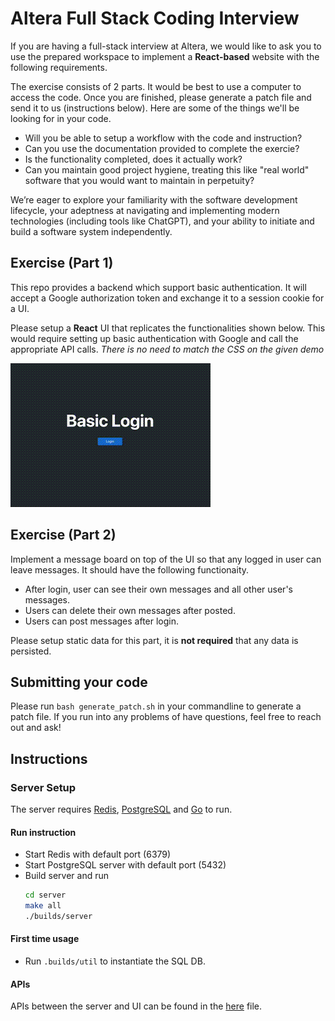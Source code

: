# Altera Full Stack Coding Interview
If you are having a full-stack interview at Altera, we would like to ask you to use the prepared workspace to implement a **React-based** website with the following requirements.

The exercise consists of 2 parts. It would be best to use a computer to access the code. Once you are finished, please generate a patch file and send it to us (instructions below). Here are some of the things we'll be looking for in your code.
- Will you be able to setup a workflow with the code and instruction?
- Can you use the documentation provided to complete the exercie?
- Is the functionality completed, does it actually work?
- Can you maintain good project hygiene, treating this like "real world" software that you would want to maintain in perpetuity?

We’re eager to explore your familiarity with the software development lifecycle, your adeptness at navigating and implementing modern technologies (including tools like ChatGPT), and your ability to initiate and build a software system independently.

## Exercise (Part 1)

This repo provides a backend which support basic authentication. It will accept a Google authorization token and exchange it to a session cookie for a UI.

Please setup a **React** UI that replicates the functionalities shown below. This would require setting up basic authentication with Google and call the appropriate API calls. *There is no need to match the CSS on the given demo*

![Working demo](demo.gif)

## Exercise (Part 2)

Implement a message board on top of the UI so that any logged in user can leave messages. It should have the following functionaity.
- After login, user can see their own messages and all other user's messages.
- Users can delete their own messages after posted.
- Users can post messages after login.

Please setup static data for this part, it is **not required** that any data is persisted.

## Submitting your code

Please run `bash generate_patch.sh` in your commandline to generate a patch file. If you run into any problems of have questions, feel free to reach out and ask!

## Instructions

### Server Setup
The server requires [Redis](https://redis.io/docs/install/install-redis/), [PostgreSQL](https://www.postgresql.org/) and [Go](https://go.dev/) to run.

#### Run instruction
- Start Redis with default port (6379)
- Start PostgreSQL server with default port (5432)
- Build server and run
    ```bash
    cd server
    make all
    ./builds/server
    ```

#### First time usage
- Run `.builds/util` to instantiate the SQL DB.


#### APIs

APIs between the server and UI can be found in the [here](./postman_collection.json) file.


